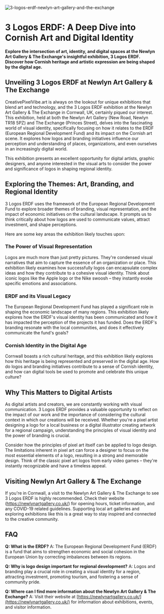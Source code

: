 ![3-logos-erdf-newlyn-art-gallery-and-the-exchange](https://images.pexels.com/photos/33410214/pexels-photo-33410214.jpeg?auto=compress&cs=tinysrgb&fit=crop&h=627&w=1200)

# 3 Logos ERDF: A Deep Dive into Cornish Art and Digital Identity

**Explore the intersection of art, identity, and digital spaces at the Newlyn Art Gallery & The Exchange's insightful exhibition, 3 Logos ERDF. Discover how Cornish heritage and artistic expression are being shaped by the digital age.**

## Unveiling 3 Logos ERDF at Newlyn Art Gallery & The Exchange

CreativePixelVibe.art is always on the lookout for unique exhibitions that blend art and technology, and the 3 Logos ERDF exhibition at the Newlyn Art Gallery & The Exchange in Cornwall, UK, certainly piqued our interest. This exhibition, held at both the Newlyn Art Gallery (New Road, Newlyn TR18 5PZ) and The Exchange (Princes Street), delves into the fascinating world of visual identity, specifically focusing on how it relates to the ERDF (European Regional Development Fund) and its impact on the Cornish art scene. It explores how logos and branding initiatives influence our perception and understanding of places, organizations, and even ourselves in an increasingly digital world.

This exhibition presents an excellent opportunity for digital artists, graphic designers, and anyone interested in the visual arts to consider the power and significance of logos in shaping regional identity.

## Exploring the Themes: Art, Branding, and Regional Identity

3 Logos ERDF uses the framework of the European Regional Development Fund to explore broader themes of branding, visual representation, and the impact of economic initiatives on the cultural landscape. It prompts us to think critically about how logos are used to communicate values, attract investment, and shape perceptions.

Here are some key areas the exhibition likely touches upon:

### The Power of Visual Representation

Logos are much more than just pretty pictures. They're condensed visual narratives that aim to capture the essence of an organization or place. This exhibition likely examines how successfully logos can encapsulate complex ideas and how they contribute to a cohesive visual identity. Think about iconic logos like the Apple logo or the Nike swoosh – they instantly evoke specific emotions and associations.

### ERDF and its Visual Legacy

The European Regional Development Fund has played a significant role in shaping the economic landscape of many regions. This exhibition likely explores how the ERDF's visual identity has been communicated and how it has impacted the perception of the projects it has funded. Does the ERDF's branding resonate with the local communities, and does it effectively communicate the fund's goals?

### Cornish Identity in the Digital Age

Cornwall boasts a rich cultural heritage, and this exhibition likely explores how this heritage is being represented and preserved in the digital age. How do logos and branding initiatives contribute to a sense of Cornish identity, and how can digital tools be used to promote and celebrate this unique culture?

## Why This Matters to Digital Artists

As digital artists and creators, we are constantly working with visual communication. 3 Logos ERDF provides a valuable opportunity to reflect on the impact of our work and the importance of considering the cultural context in which our creations will be received. Whether you're a pixel artist designing a logo for a local business or a digital illustrator creating artwork for a regional campaign, understanding the principles of visual identity and the power of branding is crucial.

Consider how the principles of pixel art itself can be applied to logo design. The limitations inherent in pixel art can force a designer to focus on the most essential elements of a logo, resulting in a strong and memorable design. Think of the classic pixel art logos from early video games – they're instantly recognizable and have a timeless appeal.

## Visiting Newlyn Art Gallery & The Exchange

If you're in Cornwall, a visit to the Newlyn Art Gallery & The Exchange to see 3 Logos ERDF is highly recommended. Check their website (<https://newlynartgallery.co.uk/>) for opening hours, ticket information, and any COVID-19 related guidelines. Supporting local art galleries and exploring exhibitions like this is a great way to stay inspired and connected to the creative community.

## FAQ

**Q: What is the ERDF?**
A: The European Regional Development Fund (ERDF) is a fund that aims to strengthen economic and social cohesion in the European Union by correcting imbalances between its regions.

**Q: Why is logo design important for regional development?**
A: Logos and branding play a crucial role in creating a visual identity for a region, attracting investment, promoting tourism, and fostering a sense of community pride.

**Q: Where can I find more information about the Newlyn Art Gallery & The Exchange?**
A: Visit their website at [https://newlynartgallery.co.uk/](https://newlynartgallery.co.uk/) for information about exhibitions, events, and visitor information.
